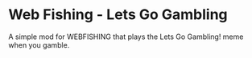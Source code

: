 # Web Fishing - Lets Go Gambling

A simple mod for WEBFISHING that plays the Lets Go Gambling! meme when you gamble.